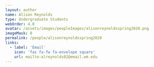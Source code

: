 ```yaml
---
layout: author
name: Alison Reynolds
type: Undergraduate Students
webOrder: 4.0
avatar: /assets/images/peopleImages/alisonreynoldsspring2020.png
imageMask: 0
permalink: /people/alisonreynoldsspring2020
links:
  - label: 'Email'
    icon: 'fas fa-fw fa-envelope square'
    url: mailto:alreynolds02@email.wm.edu
---
```

